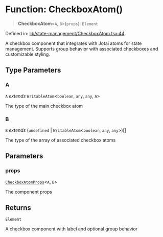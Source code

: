 # Function: CheckboxAtom()

> **CheckboxAtom**\<`A`, `B`\>(`props`): `Element`

Defined in: [lib/state-management/CheckboxAtom.tsx:44](https://github.com/aldesgroup/goaldn/blob/850e22fffd19501920628173674ada43cba9a29a/lib/state-management/CheckboxAtom.tsx#L44)

A checkbox component that integrates with Jotai atoms for state management.
Supports group behavior with associated checkboxes and customizable styling.

## Type Parameters

### A

`A` *extends* `WritableAtom`\<`boolean`, `any`, `any`, `A`\>

The type of the main checkbox atom

### B

`B` *extends* (`undefined` \| `WritableAtom`\<`boolean`, `any`, `any`\>)[]

The type of the array of associated checkbox atoms

## Parameters

### props

[`CheckboxAtomProps`](../type-aliases/CheckboxAtomProps.md)\<`A`, `B`\>

The component props

## Returns

`Element`

A checkbox component with label and optional group behavior
